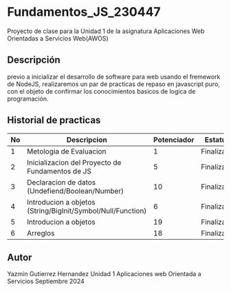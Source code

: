# Fundamentos_JS_230447
Proyecto de clase para la Unidad 1 de la asignatura Aplicaciones Web Orientadas a Servicios Web(AWOS)
## Descripción

previo a inicializar el desarrollo de software para web usando el fremework de NodeJS, realizaremos un  par de practicas de repaso en javascript puro, con el objeto de confirmar los conocimientos basicos de logica de programación.

## Historial de practicas

|No|Descripcion|Potenciador|Estatus|
|--|--|--|--|
|1|Metologia de Evaluacion|1|Finalizada|
|2|Inicializacion del Proyecto de Fundamentos de JS|5|Finalizada|
|3|Declaracion de datos (Undefiend/Boolean/Number)|10|Finalizada|
|4|Introducion a objetos (String/BigInit/Symbol/Null/Function)|6|Finalizada|
|5|Introducion a objetos |19|Finalizada|
|6|Arreglos |18|Finalizada|




## Autor 
Yazmin Gutierrez Hernandez
Unidad 1
Aplicaciones web Orientada a Servicios
Septiembre 2024
